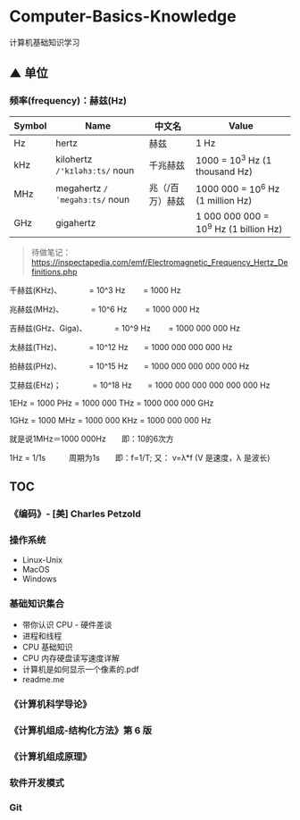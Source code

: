 # Computer-Basics-Knowledge
计算机基础知识学习





## ▲ 单位

### 频率(frequency)：赫兹(Hz)

| **Symbol** | **Name**                      | 中文名          | **Value**                                  |
| ---------- | ----------------------------- | --------------- | ------------------------------------------ |
| Hz         | hertz                         | 赫兹            | 1 Hz                                       |
| kHz        | kilohertz `/'kɪləhɜːts/` noun | 千兆赫兹        | 1000  =  $10^3$ Hz (1 thousand Hz)         |
| MHz        | megahertz `/ˈmeɡəhɜːts/` noun | 兆（/百万）赫兹 | 1000 000  =  $10^6$ Hz (1 million Hz)      |
| GHz        | gigahertz                     |                 | 1 000 000 000  =  $10^9$ Hz (1 billion Hz) |

> 待做笔记：https://inspectapedia.com/emf/Electromagnetic_Frequency_Hertz_Definitions.php




千赫兹(KHz)、　　　　= 10^3 Hz 　　= 1000 Hz

兆赫兹(MHz)、　　　　= 10^6 Hz 　　= 1000 000 Hz

吉赫兹(GHz、Giga)、　　　　= 10^9 Hz 　　= 1000 000 000 Hz

太赫兹(THz)、　　　　= 10^12 Hz　　= 1000 000 000 000 Hz

拍赫兹(PHz)、　　　　= 10^15 Hz　　= 1000 000 000 000 000 Hz

艾赫兹(EHz)；　　　　= 10^18 Hz　　= 1000 000 000 000 000 000 Hz

1EHz = 1000 PHz = 1000 000 THz = 1000 000 000 GHz

1GHz = 1000 MHz = 1000 000 KHz = 1000 000 000 Hz

就是说1MHz＝1000 000Hz　　即：10的6次方

1Hz = 1/1s　　　周期为1s　　即：f=1/T; 又： v=λ*f  (V 是速度，λ 是波长)







## TOC

### 《编码》- [美] Charles Petzold


### 操作系统
- Linux-Unix
- MacOS
- Windows

### 基础知识集合
- 带你认识 CPU - 硬件差谈
- 进程和线程
- CPU 基础知识
- CPU 内存硬盘读写速度详解
- 计算机是如何显示一个像素的.pdf
- readme.me


### 《计算机科学导论》



### 《计算机组成-结构化方法》第 6 版



### 《计算机组成原理》



### 软件开发模式



### Git
